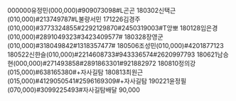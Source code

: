000000유정민(000,000)#909073098#L곤곤
180302신택근(010,000)#213749787#L불량서민
171226김경주(010,000)#3773324855#2292129870#2450319003#T앙뽀
180128임은경(010,000)#2891049323#3423409577#
180328장영군(010,000)#318049842#1318357477#
180506조성민(010,000)#4201877123
180522신한슬(010,000)#2214608733#943336574#2620997793
180621남승현(000,000)#271493858#2891863301#921882972
180810정의강(015,000)#638165380#+자사길탐
180813최원근(015,000)#4129050541#2596169309#+자사길탐
190221윤정필(070,000)#3099225493#자사길탐배달
90,000
